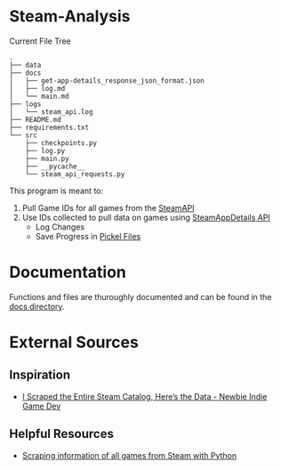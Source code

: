 # Steam-Analysis

Current File Tree
```
.
├── data
├── docs
│   ├── get-app-details_response_json_format.json
│   ├── log.md
│   └── main.md
├── logs
│   └── steam_api.log
├── README.md
├── requirements.txt
└── src
    ├── checkpoints.py
    ├── log.py
    ├── main.py
    ├── __pycache__
    └── steam_api_requests.py
```

This program is meant to:
1. Pull Game IDs for all games from the [SteamAPI](https://partner.steamgames.com/doc/webapi/ISteamApps)
2. Use IDs collected to pull data on games using [SteamAppDetails API](https://github.com/Revadike/InternalSteamWebAPI/wiki/Get-App-Details)
    - Log Changes
    - Save Progress in [Pickel Files](https://docs.python.org/3/library/pickle.html)

# Documentation
Functions and files are thuroughly documented and can be found in the [docs directory](https://github.com/Weekaaa/Steam-Analysis/tree/main/docs).

# External Sources
## Inspiration
- [I Scraped the Entire Steam Catalog, Here’s the Data - Newbie Indie Game Dev](https://www.youtube.com/watch?v=qiNv3qv-YbU&ab_channel=NewbieIndieGameDev)

## Helpful Resources
- [Scraping information of all games from Steam with Python](https://medium.com/codex/scraping-information-of-all-games-from-steam-with-python-6e44eb01a299)

